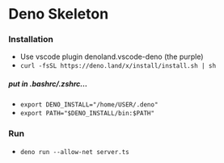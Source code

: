 # Deno Skeleton

### Installation

- Use vscode plugin denoland.vscode-deno (the purple)
- `curl -fsSL https://deno.land/x/install/install.sh | sh`

##### put in .bashrc/.zshrc...

- `export DENO_INSTALL="/home/USER/.deno"`
- `export PATH="$DENO_INSTALL/bin:$PATH"`

### Run

- `deno run --allow-net server.ts`
